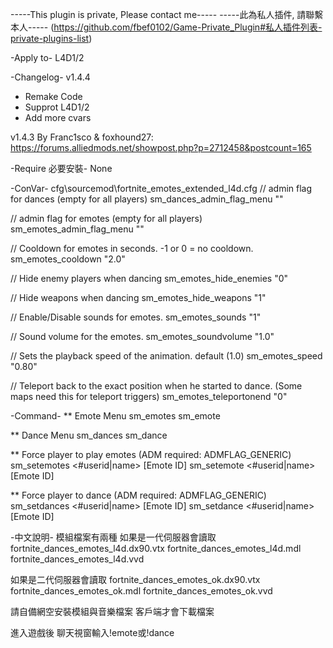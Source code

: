 -----This plugin is private, Please contact me-----
-----此為私人插件, 請聯繫本人-----
(https://github.com/fbef0102/Game-Private_Plugin#私人插件列表-private-plugins-list)

-Apply to-
L4D1/2

-Changelog-
v1.4.4
- Remake Code
- Supprot L4D1/2
- Add more cvars

v1.4.3
By Franc1sco & foxhound27: https://forums.alliedmods.net/showpost.php?p=2712458&postcount=165

-Require 必要安裝-
None

-ConVar-
cfg\sourcemod\fortnite_emotes_extended_l4d.cfg
// admin flag for dances (empty for all players)
sm_dances_admin_flag_menu ""

// admin flag for emotes (empty for all players)
sm_emotes_admin_flag_menu ""

// Cooldown for emotes in seconds. -1 or 0 = no cooldown.
sm_emotes_cooldown "2.0"

// Hide enemy players when dancing
sm_emotes_hide_enemies "0"

// Hide weapons when dancing
sm_emotes_hide_weapons "1"

// Enable/Disable sounds for emotes.
sm_emotes_sounds "1"

// Sound volume for the emotes.
sm_emotes_soundvolume "1.0"

// Sets the playback speed of the animation. default (1.0)
sm_emotes_speed "0.80"

// Teleport back to the exact position when he started to dance. (Some maps need this for teleport triggers)
sm_emotes_teleportonend "0"

-Command-
** Emote Menu
	sm_emotes
	sm_emote
	
** Dance Menu
	sm_dances
	sm_dance
	
** Force player to play emotes (ADM required: ADMFLAG_GENERIC)
	sm_setemotes <#userid|name> [Emote ID]
	sm_setemote <#userid|name> [Emote ID]
	
** Force player to dance (ADM required: ADMFLAG_GENERIC)
	sm_setdances <#userid|name> [Emote ID]
	sm_setdance <#userid|name> [Emote ID]
	
-中文說明-
模組檔案有兩種
如果是一代伺服器會讀取
	fortnite_dances_emotes_l4d.dx90.vtx
	fortnite_dances_emotes_l4d.mdl
	fortnite_dances_emotes_l4d.vvd
	
如果是二代伺服器會讀取
	fortnite_dances_emotes_ok.dx90.vtx
	fortnite_dances_emotes_ok.mdl
	fortnite_dances_emotes_ok.vvd

請自備網空安裝模組與音樂檔案
客戶端才會下載檔案

進入遊戲後
聊天視窗輸入!emote或!dance

